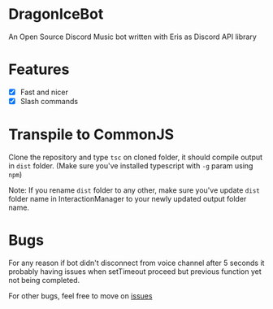 # DragonIceBot
An Open Source Discord Music bot written with Eris as Discord API library

# Features
- [x] Fast and nicer
- [x] Slash commands

# Transpile to CommonJS
Clone the repository and type `tsc` on cloned folder, it should compile output in `dist` folder. (Make sure you've installed typescript with `-g` param using `npm`)

Note: If you rename `dist` folder to any other, make sure you've update `dist` folder name in InteractionManager to your newly updated output folder name.

# Bugs
For any reason if bot didn't disconnect from voice channel after 5 seconds it probably having issues when setTimeout proceed but previous function yet not being completed.

For other bugs, feel free to move on [issues](https://github.com/Ruzie/DragonIceBot/issues)
